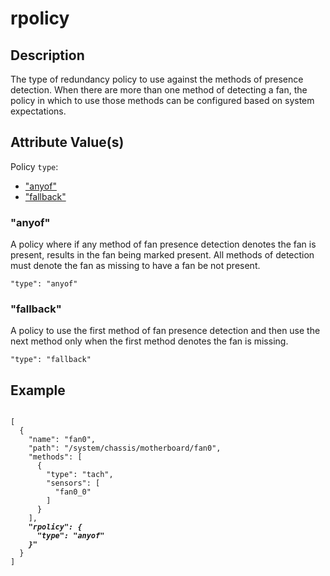 # rpolicy

## Description

The type of redundancy policy to use against the methods of presence detection.
When there are more than one method of detecting a fan, the policy in which to
use those methods can be configured based on system expectations.

## Attribute Value(s)

Policy `type`:

- ["anyof"](#anyof)
- ["fallback"](#fallback)

### "anyof"

A policy where if any method of fan presence detection denotes the fan is
present, results in the fan being marked present. All methods of detection must
denote the fan as missing to have a fan be not present.

```
"type": "anyof"
```

### "fallback"

A policy to use the first method of fan presence detection and then use the next
method only when the first method denotes the fan is missing.

```
"type": "fallback"
```

## Example

<pre><code>
[
  {
    "name": "fan0",
    "path": "/system/chassis/motherboard/fan0",
    "methods": [
      {
        "type": "tach",
        "sensors": [
          "fan0_0"
        ]
      }
    ],
    <b><i>"rpolicy": {
      "type": "anyof"
    }"</i></b>
  }
]
</code></pre>
